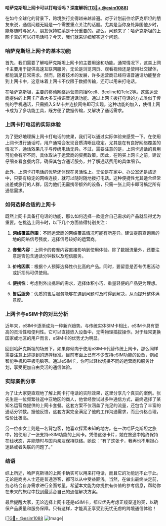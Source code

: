 **哈萨克斯坦上网卡可以打电话吗？深度解析[[TG💪+ @esim1088](https://t.me/s/esim1088)]**

在如今全球化的背景下，跨境旅行变得越来越普遍。对于计划前往哈萨克斯坦的朋友来说，通信问题无疑是一个需要重点关注的话题。尤其是当你身处异国他乡时，能够随时与家人、朋友保持联系是十分重要的。那么，问题来了：哈萨克斯坦的上网卡真的可以打电话吗？今天，我们就来详细解答这个问题。

### 哈萨克斯坦上网卡的基本功能

首先，我们需要了解哈萨克斯坦上网卡的主要用途和功能。通常情况下，这类上网卡主要用于提供高速互联网服务，无论是浏览网页、观看视频还是使用社交媒体，都能满足日常需求。然而，随着技术的发展，许多运营商已经将语音通话功能整合到上网卡中，这意味着上网卡不仅限于数据传输，还可以用来打电话。

在哈萨克斯坦，主要的移动网络运营商包括Kcell、Beeline和Tele2等。这些运营商提供的上网卡产品大多支持语音通话功能。通过上网卡拨打电话的方式类似于传统的手机通话，只需插入SIM卡并连接网络即可实现。这种功能的加入，使得上网卡成为了多功能工具，既方便了数据传输，又解决了通话需求。

### 上网卡打电话的实际体验

为了更好地理解上网卡打电话的效果，我们可以通过实际体验来感受一下。在使用上网卡进行通话时，用户通常会发现音质清晰且稳定。尤其是在有良好网络覆盖的情况下，通话效果几乎与传统电话无异。不过，需要注意的是，上网卡通话的费用可能会有所不同，具体取决于运营商的资费政策。因此，在购买上网卡之前，建议仔细查看套餐内容，确保其包含通话服务，并了解通话费用的具体细节。

此外，上网卡打电话的优势还体现在灵活性上。无论是在家中、办公室还是旅途中，只要有稳定的网络连接，就可以随时随地拨打电话。这种便捷性尤其适合经常出差或旅行的人群，因为他们无需携带额外的设备，只需一张上网卡即可搞定所有通信需求。

### 如何选择合适的上网卡

既然上网卡具备打电话的功能，那么如何选择一款适合自己需求的产品就显得尤为重要。在挑选上网卡时，以下几个方面值得特别关注：

1. **网络覆盖范围**：不同运营商的网络覆盖情况可能有所差异。建议提前查询目的地的网络信号强度，选择信号较好的运营商。
   
2. **套餐内容**：上网卡的套餐内容直接影响到使用体验。除了数据流量外，还要注意是否包含通话分钟数以及短信服务。

3. **价格因素**：根据个人预算选择性价比高的产品。同时，要留意是否有优惠活动或折扣码可供使用。

4. **便携性**：考虑到外出携带的需求，选择体积小巧、重量轻便的产品更为理想。

5. **售后服务**：优质的售后服务能够在遇到问题时及时得到解决，从而提升整体满意度。

### 上网卡与eSIM卡的对比分析

近年来，eSIM卡逐渐成为一种新兴趋势。与传统实体SIM卡相比，eSIM卡具有更高的灵活性和便利性。它可以直接嵌入设备中，无需物理插拔操作。对于经常更换国家或地区的用户而言，eSIM卡的优势尤为明显。

回到哈萨克斯坦的场景下，如果你倾向于使用eSIM卡代替传统上网卡，那么同样需要注意上述提到的选择标准。目前市面上已有不少支持eSIM功能的设备，例如智能手机和平板电脑等。通过eSIM卡，你可以轻松切换不同的运营商和服务计划，享受更加自由灵活的通信体验。

### 实际案例分享

为了让大家更直观地了解上网卡打电话的实际效果，这里分享几个真实的案例。张先生是一位频繁往返中亚地区的商人，他曾经尝试过多种通信方式，最终选择了某知名运营商提供的上网卡套餐。这套方案不仅涵盖了充足的流量，还包含了丰富的通话分钟数。据他反馈，这套方案完全满足了他的工作沟通需求，而且价格合理，性价比极高。

另一位李女士则是一名背包客，她喜欢探索未知的地方。在一次哈萨克斯坦之旅中，她使用了一张支持eSIM功能的上网卡。凭借这张卡片，她在旅途中始终保持在线状态，并能随时与国内亲友保持联络。她说：“有了这张卡，我再也不用担心迷路或者失联的问题了。”

### 结语

综上所述，哈萨克斯坦的上网卡确实可以用来打电话，而且它的功能远不止于此。无论是商务人士还是普通游客，都可以从中受益匪浅。当然，在做出最终决定前，务必结合自身需求进行全面考量。希望本文能为你提供有价值的参考信息，帮助你在未来的旅程中找到最适合自己的通信解决方案。

最后提醒大家，无论选择上网卡还是eSIM卡，都应优先考虑正规渠道购买，以确保产品质量和服务保障。只有这样，才能真正享受到无忧无虑的跨境通信体验！

[[TG💪+ @esim1088](https://t.me/s/esim1088) ![Image](https://i.postimg.cc/4NQfJmqS/Snipaste-2025-05-13-00-14-12.png)]
